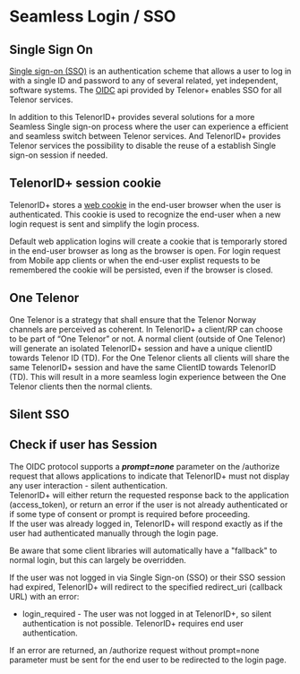 # Seamless Login / SSO

## Single Sign On

[Single sign-on (SSO)](https://en.wikipedia.org/wiki/Single_sign-on) is an authentication scheme that allows a user to log in with a single ID and password to any of several related, yet independent, software systems. The [OIDC](OIDC_basics.md) api provided by Telenor\+ enables SSO for all Telenor services.

In addition to this TelenorID\+ provides several solutions for a more Seamless Single sign-on process where the user can experience a efficient and seamless switch between Telenor services.
And TelenorID\+ provides Telenor services the possibility to disable the reuse of a establish Single sign-on session if needed.


## TelenorID\+ session cookie

TelenorID\+ stores a [web cookie](https://en.wikipedia.org/wiki/HTTP_cookie) in the end-user browser when the user is authenticated.
This cookie is used to recognize the end-user when a new login request is sent and simplify the login process.

Default web application logins will create a cookie that is temporarly stored in the end-user browser as long as the browser is open.
For login request from Mobile app clients or when the end-user explist requests to be remembered the cookie will be persisted, even if the browser is closed.


## One Telenor 

One Telenor is a strategy that shall ensure that the Telenor Norway channels are perceived as coherent.
In TelenorID\+ a client/RP can choose to be part of “One Telenor” or not. A normal client (outside of One Telenor) will generate an isolated TelenorID+ session and have a unique clientID towards Telenor ID (TD).
For the One Telenor clients all clients will share the same TelenorID+ session and have the same ClientID towards TelenorID (TD). 
This will result in a more seamless login experience between the One Telenor clients then the normal clients.


## Silent SSO


## Check if user has Session

The OIDC protocol supports a _**prompt=none**_ parameter on the /authorize request that allows applications to indicate that TelenorID\+ must not display any user interaction - silent authentication.  
TelenorID\+ will either return the requested response back to the application (access\_token), or return an error if the user is not already authenticated or if some type of consent or prompt is required before proceeding.  
If the user was already logged in, TelenorID\+ will respond exactly as if the user had authenticated manually through the login page.  

Be aware that some client libraries will automatically have a "fallback" to normal login, but this can largely be overridden.

If the user was not logged in via Single Sign-on (SSO) or their SSO session had expired, TelenorID\+ will redirect to the specified redirect\_uri (callback URL) with an error:

*   login\_required - The user was not logged in at TelenorID\+, so silent authentication is not possible. TelenorID\+ requires end user authentication.

If an error are returned, an /authorize request without prompt=none parameter must be sent for the end user to be redirected to the login page.